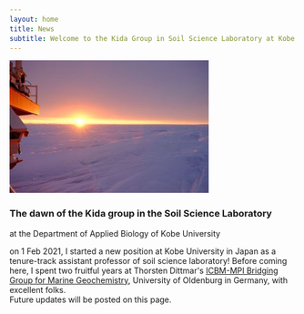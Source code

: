 ```yaml
---
layout: home
title: News
subtitle: Welcome to the Kida Group in Soil Science Laboratory at Kobe University!
---
```

![dawn](/assets/img/DSCF6406_350.jpg)
### The dawn of the Kida group in the Soil Science Laboratory
at the Department of Applied Biology of Kobe University

on 1 Feb 2021, I started a new position at Kobe University in Japan as a tenure-track assistant professor of soil science laboratory!
Before coming here, I spent two fruitful years at Thorsten Dittmar's [ICBM-MPI Bridging Group for Marine Geochemistry](https://uol.de/en/icbm/marine-geochemistry), University of Oldenburg in Germany, with excellent folks.  
Future updates will be posted on this page.
